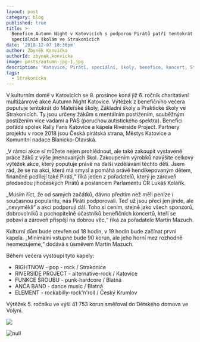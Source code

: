 ```yaml
---
layout: post
category: blog
published: true
title: >-
  Benefice Autumn Night v Katovicích s podporou Pirátů patří tentokrát
  speciálním školám ve Strakonicích 
date: '2018-12-07 10:36pm'
author: Zbyněk Konvička
authorId: zbynek.konvicka
image: posts/autumn-jpg-1.jpg
description: 'Katovice, Piráti, speciální, školy, benefice, koncert, Strakonice'
tags:
  - Strakonicko
---
```

V kulturním domě v Katovicích se 8. prosince koná již 6. ročník charitativní multižánrové akce Autumn Night Katovice. Výtěžek z benefičního večera poputuje tentokrát do Mateřské školy, Základní školy a Praktické školy ve Strakonicích. Ty jsou určeny žákům s mentálním postižením, souběžným postižením více vadami a PAS (poruchou autistického spektra). Benefici pořádá spolek Rally Fans Katovice a kapela Riverside Project. Partnery projektu v roce 2018 jsou Česká pirátská strana, Městys Katovice a Komunitní nadace Blanicko-Otavská.

„V rámci akce si můžete nejen prohlédnout, ale také zakoupit vystavené práce žáků z výše jmenovaných škol. Zakoupením výrobků navýšíte celkový výtěžek akce, který poputuje právě na další vzdělávání těchto dětí. Jsem rád, že se na akci, která má smysl a pomáhá právě hendikepovaným dětem, finančně podílejí také Piráti,“ říká jeden z pořadatelů, který je zároveň předsedou jihočeských Pirátů a poslancem Parlamentu ČR Lukáš Kolářík. 

„Musím říct, že od samých začátků, dávno předtím než měli peníze i současnou popularitu, nás Piráti podporovali. Teď už jsou přeci jen jinde, ale „nevyměkli“ a akci podporují dál. Toho si cením, stejně jako všech sponzorů, dobrovolníků a pochopitelně účastníků benefičních koncertů, kteří se pobaví a zároveň přispějí na dobrou věc,“ říká za pořadatele Martin Mazuch. 

Kulturní dům bude otevřen od 18 hodin, v 19 hodin bude začínat první kapela. „Minimální vstupné bude 90 korun, ale jeho horní mez rozhodně neomezujeme,“ dodává s úsměvem Martin Mazuch.

Během večera vystoupí tyto kapely:

* RIGHTNOW - pop - rock / Strakonice
* RIVERSIDE PROJECT - alternative-rock / Katovice
* FUNKCE ŠROUBU - punk-hardcore / Blatná
* ANČA BAND - dance music / Blatná
* ELEMENT - rockabilly-rock'n'roll / Český Krumlov

Výtěžek 5. ročníku ve výši 41 753 korun směřoval do Dětského domova ve Volyni.

![ ](posts/autumn-2.png)

![null](posts/autumn-night-plakat.jpg)
